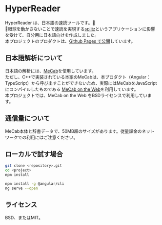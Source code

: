 # HyperReader

HyperReader は、日本語の速読ツールです。  
眼球を動かさないことで速読を実現する[splitz](http://spritzinc.com/)というアプリケーションに影響を受けて、自分用に日本語向けを作成しました。  
本プロジェクトのプロダクトは、[Github Pages で公開](https://n-fukuju.github.io/HyperReader/)しています。  

## 日本語解析について
日本語の解析には、[MeCab](https://github.com/taku910/mecab)を使用しています。  
ただし、C++で実装されている本家のMeCabは、本プロダクト（Angular：TypeScript）から呼び出すことができないため、実際にはMeCabをJavaScriptにコンパイルしたものである [MeCab on the Web](https://github.com/fasiha/mecab-emscripten)を利用しています。  
本プロジェクトでは、MeCab on the Web をBSDライセンスで利用しています。  

## 通信量について
MeCab本体と辞書データで、50MB超のサイズがあります。従量課金のネットワークでの利用にはご注意ください。  

## ローカルで試す場合
```bash
git clone <repository>.git
cd <project>
npm install

npm install -g @angular/cli
ng serve --open
```

## ライセンス
BSD、またはMIT。
